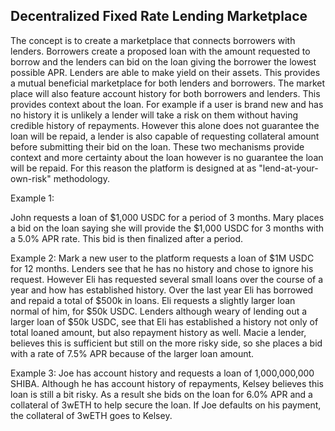 ## Decentralized Fixed Rate Lending Marketplace

The concept is to create a marketplace that connects borrowers with lenders. Borrowers create a proposed loan with the amount requested to borrow and the lenders can bid on the loan giving the borrower the lowest possible APR. Lenders are able to make yield on their assets. This provides a mutual beneficial marketplace for both lenders and borrowers. The market place will also feature account history for both borrowers and lenders. This provides context about the loan. For example if a user is brand new and has no history it is unlikely a lender will take a risk on them without having credible history of repayments. However this alone does not guarantee the loan will be repaid, a lender is also capable of requesting collateral amount before submitting their bid on the loan. These two mechanisms provide context and more certainty about the loan however is no guarantee the loan will be repaid. For this reason the platform is designed at as "lend-at-your-own-risk" methodology. 


Example 1: 

John requests a loan of $1,000 USDC for a period of 3 months. Mary places a bid on the loan saying she will provide the $1,000 USDC for 3 months with a 5.0% APR rate. This bid is then finalized after a period. 


Example 2: 
Mark a new user to the platform requests a loan of $1M USDC for 12 months. Lenders see that he has no history and chose to ignore his request. However Eli has requested several small loans over the course of a year and how has established history. Over the last year Eli has borrowed and repaid a total of $500k in loans. Eli requests a slightly larger loan normal of him, for $50k USDC. Lenders although weary of lending out a larger loan of $50k USDC, see that Eli has established a history not only of total loaned amount, but also repayment history as well. Macie a lender, believes this is sufficient but still on the more risky side, so she places a bid with a rate of 7.5% APR because of the larger loan amount.  

Example 3: 
Joe has account history and requests a loan of 1,000,000,000 SHIBA. Although he has account history of repayments, Kelsey believes this loan is still a bit risky. As a result she bids on the loan for 6.0% APR and a collateral of 3wETH to help secure the loan. If Joe defaults on his payment, the collateral of 3wETH goes to Kelsey.




